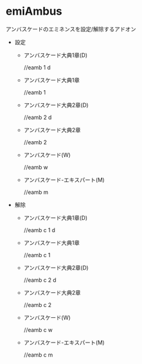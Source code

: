 # emiAmbus
アンバスケードのエミネンスを設定/解除するアドオン
* 設定
    * アンバスケード大典1章(D)

        //eamb 1 d

    * アンバスケード大典1章

        //eamb 1
    
    * アンバスケード大典2章(D)

        //eamb 2 d
    
     * アンバスケード大典2章

        //eamb 2

    * アンバスケード(W)

        //eamb w
    
     * アンバスケード-エキスパート(M)

        //eamb m

* 解除
    * アンバスケード大典1章(D)

        //eamb c 1 d

    * アンバスケード大典1章

        //eamb c 1
    
    * アンバスケード大典2章(D)

        //eamb c 2 d
    
     * アンバスケード大典2章

        //eamb c 2

    * アンバスケード(W)

        //eamb c w
    
     * アンバスケード-エキスパート(M)
     
        //eamb c m